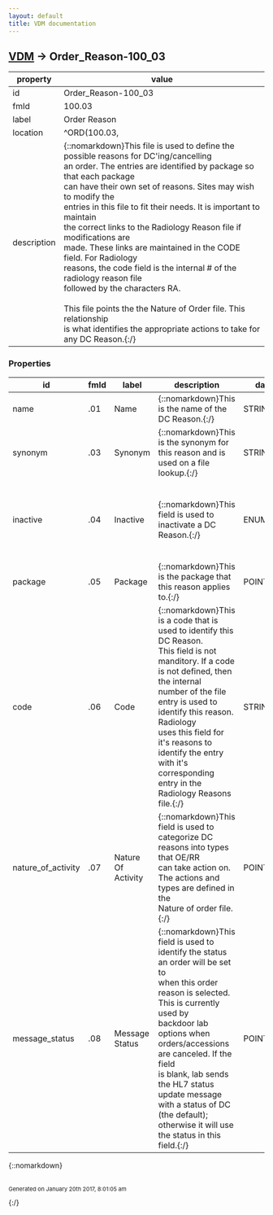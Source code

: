 ```yaml
---
layout: default
title: VDM documentation
---
```


## [VDM](TableOfContent.md) &#8594; Order_Reason-100_03 

 property | value 
--- | --- 
 id | Order_Reason-100_03
 fmId | 100.03
 label | Order Reason
 location | ^ORD(100.03,
 description | {::nomarkdown}This file is used to define the possible reasons for DC'ing/cancelling<br/>an order.  The entries are identified by package so that each package<br/>can have their own set of reasons.  Sites may wish to modify the<br/>entries in this file to fit their needs.  It is important to maintain<br/>the correct links to the Radiology Reason file if modifications are<br/>made.  These links are maintained in the CODE field.  For Radiology<br/>reasons, the code field is the internal # of the radiology reason file<br/>followed by the characters RA.<br/> <br/>This file points the the Nature of Order file.  This relationship<br/>is what identifies the appropriate actions to take for any DC Reason.{:/}

### Properties

| id | fmId | label | description | datatype | location | attributes | range | 
| --- | --- | --- | --- | --- | --- | --- | --- | 
| name | .01 | Name | {::nomarkdown}This is the name of the DC Reason.{:/} | STRING |  | REQUIRED, INDEXED |  | 
| synonym | .03 | Synonym | {::nomarkdown}This is the synonym for this reason and is used on a file lookup.{:/} | STRING |  | INDEXED |  | 
| inactive | .04 | Inactive | {::nomarkdown}This field is used to inactivate a DC Reason.{:/} | ENUMERATION |  |  | {::nomarkdown}<dl><dt>0</dt><dd>ACTIVE</dd><dt>1</dt><dd>INACTIVE</dd></dl>{:/} | 
| package | .05 | Package | {::nomarkdown}This is the package that this reason applies to.{:/} | POINTER |  |  | Package-9_4 | 
| code | .06 | Code | {::nomarkdown}This is a code that is used to identify this DC Reason.<br/>This field is not manditory.  If a code is not defined, then the internal<br/>number of the file entry is used to identify this reason.  Radiology<br/>uses this field for it's reasons to identify the entry with it's<br/>corresponding entry in the Radiology Reasons file.{:/} | STRING |  | INDEXED |  | 
| nature_of_activity | .07 | Nature Of Activity | {::nomarkdown}This field is used to categorize DC reasons into types that OE/RR<br/>can take action on.  The actions and types are defined in the<br/>Nature of order file.{:/} | POINTER |  | REQUIRED | Nature_Of_Order-100_02 | 
| message_status | .08 | Message Status | {::nomarkdown}This field is used to identify the status an order will be set to<br/>when this order reason is selected.  This is currently used by<br/>backdoor lab options when orders/accessions are canceled.  If the field<br/>is blank, lab sends the HL7 status update message with a status of DC<br/>(the default); otherwise it will use the status in this field.{:/} | POINTER |  |  | Order_Status-100_01 | 

{::nomarkdown} <br/><br/><p style="font-size: 11px">Generated on January 20th 2017, 8:01:05 am</p>{:/}